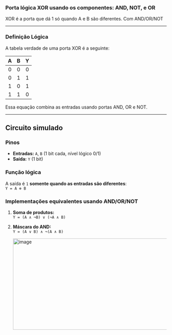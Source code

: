 ###  Porta lógica XOR usando os componentes: AND, NOT, e OR

XOR é a porta que dá 1 só quando A e B são diferentes. Com AND/OR/NOT

---

### Definição Lógica

A tabela verdade de uma porta XOR é a seguinte:

| A | B | Y  |
|:-:|:-:|:---------:|
| 0 | 0 |     0     |
| 0 | 1 |     1     |
| 1 | 0 |     1     |
| 1 | 1 |     0     |

Essa equação combina as entradas usando portas AND, OR e NOT.

---
## Circuito simulado

### Pinos
- **Entradas:** `A`, `B` (1 bit cada, nível lógico 0/1)
- **Saída:** `Y` (1 bit)

### Função lógica
A saída é `1` **somente quando as entradas são diferentes**:  
`Y = A ⊕ B`

### Implementações equivalentes usando AND/OR/NOT
1. **Soma de produtos:**  
   `Y = (A ∧ ¬B) ∨ (¬A ∧ B)`

2. **Máscara do AND:**  
   `Y = (A ∨ B) ∧ ¬(A ∧ B)`

   <img width="587" height="285" alt="image" src="https://github.com/user-attachments/assets/b511a63c-2d23-4631-a8ab-b6b9f50c2d06" />

